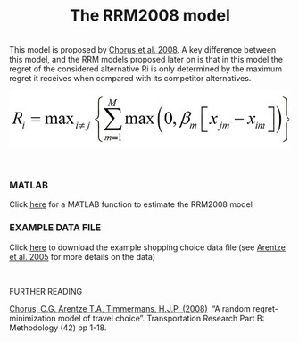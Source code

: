 <h1 class="font_2 wixui-rich-text__text" style="text-align: center;">The RRM2008 model</h1>
<div class="" data-mesh-id="comp-la7wokvfinlineContent" data-testid="inline-content">
<div data-mesh-id="comp-la7wokvfinlineContent-gridContainer" data-testid="mesh-container-content">
<div id="comp-issru014" class="BaOVQ8 tz5f0K comp-issru014 wixui-rich-text" data-testid="richTextElement">
<p class="font_8 wixui-rich-text__text"><br class="wixui-rich-text__text" />This model is proposed by&nbsp;<span class="wixui-rich-text__text"><a class="wixui-rich-text__text" href="http://www.sciencedirect.com/science/article/pii/S0191261507000550" target="_blank" rel="noopener">Chorus et al.&nbsp;2008</a></span>. A key difference between this model, and the RRM&nbsp;models proposed later on is that in this model the regret of the considered alternative&nbsp;<span class="wixui-rich-text__text">Ri</span> is only determined by the maximum regret it receives when compared with its competitor alternatives.&nbsp;</p>
<p class="font_8 wixui-rich-text__text"><img src="https://github.com/sandervancranenburgh/advancedRRMmodels/blob/main/Source/RRM%20Models%20%26%20Software/RRM2008/RRM2008.png" alt="" /></p>
<p class="font_8 wixui-rich-text__text" dir="ltr">&nbsp;</p>
  
<h3 class="font_8 wixui-rich-text__text">MATLAB</h3>
<p class="font_8 wixui-rich-text__text" dir="ltr">Click&nbsp;<span class="wixui-rich-text__text"><a class="wixui-rich-text__text" href="https://github.com/sandervancranenburgh/advancedRRMmodels/tree/main/Source/RRM%20Models%20%26%20Software/RRM2008/MATLAB" target="_blank" rel="noopener">here</a></span>&nbsp;for a MATLAB function to estimate the RRM2008 model </p>

<h3 class="font_7 wixui-rich-text__text" dir="ltr">EXAMPLE DATA FILE</h3>
<p class="font_8 wixui-rich-text__text" dir="ltr">Click&nbsp;<span class="wixui-rich-text__text"><a class="wixui-rich-text__text" href="https://github.com/sandervancranenburgh/advancedRRMmodels/tree/main/Source/RRM%20Models%20%26%20Software/RRM2008/EXAMPLE%20DATA" target="_blank" rel="noopener">here</a></span>&nbsp;to download the example shopping choice data file&nbsp;(see&nbsp;<span class="wixui-rich-text__text"><a class="wixui-rich-text__text" href="http://journals.ama.org/doi/abs/10.1509/jmkr.42.1.109.56884" target="_blank" rel="noopener">Arentze et al. 2005</a></span>&nbsp;for more details on the data)</p>

<p class="font_8 wixui-rich-text__text" dir="ltr">&nbsp;</p>
<p class="font_7 wixui-rich-text__text">FURTHER READING</p>
<p class="font_8 wixui-rich-text__text"><span class="wixui-rich-text__text"><a class="wixui-rich-text__text" href="http://www.sciencedirect.com/science/article/pii/S0965856415000166" target="_blank" rel="noopener">Chorus, C.G. Arentze T.A, Timmermans, H.J.P. (2008)</a></span>&nbsp; &ldquo;A random regret-minimization model of travel choice&rdquo;.&nbsp;<span class="wixui-rich-text__text">Transportation Research Part B: Methodology</span>&nbsp;(42) pp 1-18.</p>
</div>
</div>
</div>
